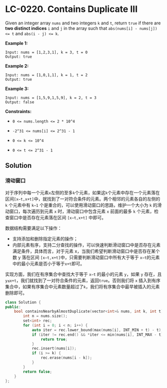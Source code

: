 # LC-0220. Contains Duplicate III

Given an integer array `nums` and two integers `k` and `t`, return `true` if there are **two distinct indices** `i` and `j` in the array such that `abs(nums[i] - nums[j]) <= t` and `abs(i - j) <= k`.

**Example 1:**

```text
Input: nums = [1,2,3,1], k = 3, t = 0
Output: true
```

**Example 2:**

```text
Input: nums = [1,0,1,1], k = 1, t = 2
Output: true
```

**Example 3:**

```text
Input: nums = [1,5,9,1,5,9], k = 2, t = 3
Output: false
```

**Constraints:**

-   `0 <= nums.length <= 2 * 10^4`

-   `-2^31 <= nums[i] <= 2^31 - 1`

-   `0 <= k <= 10^4`

-   `0 <= t <= 2^31 - 1`

## Solution

### 滑动窗口

对于序列中每一个元素`x`左侧的至多`k`个元素，如果这`k`个元素中存在一个元素落在区间`[x−t,x+t]`中，就找到了一对符合条件的元素。两个相邻的元素各自的左侧的 `k` 个元素中有 `k−1` 个是重合的，可以使用滑动窗口的思路，维护一个大小为 `k` 的滑动窗口，每次遍历到元素 `x` 时，滑动窗口中包含元素 `x` 前面的最多 `k` 个元素，检查窗口中是否存在元素落在区间 `[x−t,x+t]` 中即可。

数据结构需要满足以下操作：

-   支持添加和删除指定元素的操作；
-   内部元素有序，支持二分查找的操作，可以快速判断滑动窗口中是否存在元素满足条件，具体而言，对于元素 x，当我们希望判断滑动窗口中是否存在某个数 y 落在区间 `[x−t,x+t]`中，只需要判断滑动窗口中所有大于等于 `x−t`的元素中的最小元素是否小于等于`x+t`即可。

实现方面，我们在有序集合中查找大于等于 `x−t` 的最小的元素 `y`，如果 `y` 存在，且 `y≤x+t`，我们就找到了一对符合条件的元素，返回`true`。否则我们将 `x` 插入到有序集合中，如果有序集合中元素数量超过了`k`，我们将有序集合中最早被插入的元素删除即可。

```C++
class Solution {
public:
    bool containsNearbyAlmostDuplicate(vector<int>& nums, int k, int t) {
        int n = nums.size();
        set<int> rec;
        for (int i = 0; i < n; i++) {
            auto iter = rec.lower_bound(max(nums[i], INT_MIN + t) - t);
            if (iter != rec.end() && *iter <= min(nums[i], INT_MAX - t) + t) {
                return true;
            }
            rec.insert(nums[i]);
            if (i >= k) {
                rec.erase(nums[i - k]);
            }
        }
        return false;
    }
};
```
